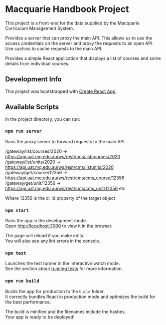 # Macquarie Handbook Project

This project is a front-end for the data supplied by the Macquarie Curriculum Management
System. 

Provides a server that can proxy the main API.  This allows us to use the access credentials on
the server and proxy the requests to an open API.  Use cachios to cache requests to the main API. 

Provides a simple React application that displays a list of courses and some details from 
individual courses. 


## Development Info

This project was bootstrapped with [Create React App](https://github.com/facebook/create-react-app).

## Available Scripts

In the project directory, you can run:

### `npm run server` 

Runs the proxy server to forward requests to the main API.  

/gateway/list/courses/2020 -> https://api.uat.mq.edu.au/ws/rest/cms/listcourses/2020
/gateway/list/units/2020 -> https://api.uat.mq.edu.au/ws/rest/cms/listunits/2020
/gateway/get/course/12356 -> https://api.uat.mq.edu.au/ws/rest/cms/cms_course/12356
/gateway/get/unit/12356 -> https://api.uat.mq.edu.au/ws/rest/cms/cms_unit/12356
etc

Where 12356 is the cl_id property of the target object



### `npm start`

Runs the app in the development mode.<br />
Open [http://localhost:3000](http://localhost:3000) to view it in the browser.

The page will reload if you make edits.<br />
You will also see any lint errors in the console.

### `npm test`

Launches the test runner in the interactive watch mode.<br />
See the section about [running tests](https://facebook.github.io/create-react-app/docs/running-tests) for more information.

### `npm run build`

Builds the app for production to the `build` folder.<br />
It correctly bundles React in production mode and optimizes the build for the best performance.

The build is minified and the filenames include the hashes.<br />
Your app is ready to be deployed!

